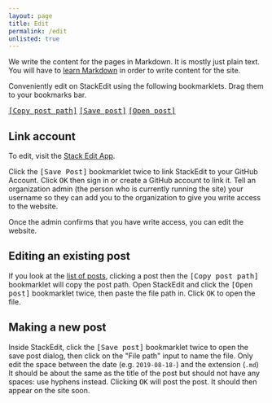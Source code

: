```yaml
---
layout: page
title: Edit
permalink: /edit
unlisted: true
---
```

We write the content for the pages in Markdown. It is mostly just plain text. You will have to [learn Markdown](https://www.markdowntutorial.com/) in order to write content for the site.

Conveniently edit on StackEdit using the following bookmarklets. Drag them to your bookmarks bar.

[//]: # (Complex bookmarklets follow, generated by documents in /editing/)

<kbd><a href='javascript:function%20copyToClipboard%28t%29%7Bif%28window.clipboardData%26%26window.clipboardData.setData%29return%20clipboardData.setData%28%22Text%22%2Ct%29%3Bif%28document.queryCommandSupported%26%26document.queryCommandSupported%28%22copy%22%29%29%7Bvar%20o%3Ddocument.createElement%28%22textarea%22%29%3Bo.textContent%3Dt%2Co.style.position%3D%22fixed%22%2Cdocument.body.appendChild%28o%29%2Co.select%28%29%3Btry%7Breturn%20document.execCommand%28%22copy%22%29%7Dcatch%28t%29%7Breturn%20console.warn%28%22Copy%20to%20clipboard%20failed.%22%2Ct%29%2C%211%7Dfinally%7Bdocument.body.removeChild%28o%29%7D%7D%7Dif%28%21url%29var%20url%2Cpath%3BcopyToClipboard%28path%3D%28url%3Dwindow.location.pathname%29.match%28/%5C/%28blob%7Cedit%29%5C/master%5C/%28.%2A%29/%29%5B2%5D%29%3B'>[Copy post path]</a></kbd>
<kbd><a href='javascript:function%20clickSidebarButton%28t%29%7Bbuttons%3Ddocument.querySelectorAll%28%22.side-bar__inner%20.menu-entry__text%20%3E%20%2A%22%29%3Bfor%28let%20e%20of%20buttons%29if%28t.test%28e.innerHTML%29%29return%20e.click%28%29%2C%210%3Breturn%211%7Dfunction%20waitForElementToDisplay%28t%2Co%29%7Breturn%20new%20Promise%28function%28n%2Ci%29%7Bif%28e%3Ddocument.querySelector%28t%29%2Cconsole.log%28t%2Ce%29%2Cnull%21%3De%29return%20console.log%28%22resolve%22%29%2Cvoid%20n%28e%29%3BsetTimeout%28function%28%29%7BwaitForElementToDisplay%28t%2Co%29.then%28n%29.catch%28i%29%7D%2Co%29%7D%29%7Dfunction%20setRepoAndPath%28t%2Ce%2Co%29%7BrepoURL%3DwaitForElementToDisplay%28%22%5Berror%3DrepoUrl%5D%20input%22%2C50%29%2Cpath%3DwaitForElementToDisplay%28%22%5Berror%3Dpath%5D%20input%22%2C50%29%2CPromise.all%28%5BrepoURL%2Cpath%5D%29.then%28function%28n%29%7Burl%3Dn%5B0%5D%2Cpath%3Dn%5B1%5D%2Curl.value%3DrepoTextURL%2Cpath.value%3Dt%2Cmoved%3D%211%2Cpath.addEventListener%28%22click%22%2Cfunction%28%29%7Bmoved%7C%7C%28path.value%3Dt%2Cpath.focus%28%29%2Cpath.setSelectionRange%28e%2Co%7C%7Ce%29%2Cmoved%3D%21moved%29%7D%29%7D%29%7Dif%28document.querySelector%28%22.navigation-bar__button--stackedit%22%29.click%28%29%2CclickSidebarButton%28/Synchronize/i%29%2CrepoTextURL%3D%22github.com/irvington-math-club/irvington-math-club.github.io%22%2CclickSidebarButton%28/Save%20on%20GitHub/i%29%29%7BsetRepoAndPath%28%22_posts/%22%2B%28new%20Date%29.toISOString%28%29.substring%280%2C10%29%2B%22-.md%22%2C18%29%7Delse%20clickSidebarButton%28/Add%20GitHub%20account/i%29%3B'>[Save post]</a></kbd>
<kbd><a href='javascript:function%20clickSidebarButton%28t%29%7Bbuttons%3Ddocument.querySelectorAll%28%22.side-bar__inner%20.menu-entry__text%20%3E%20%2A%22%29%3Bfor%28let%20e%20of%20buttons%29if%28t.test%28e.innerHTML%29%29return%20e.click%28%29%2C%210%3Breturn%211%7Dfunction%20waitForElementToDisplay%28t%2Co%29%7Breturn%20new%20Promise%28function%28n%2Ci%29%7Bif%28e%3Ddocument.querySelector%28t%29%2Cconsole.log%28t%2Ce%29%2Cnull%21%3De%29return%20console.log%28%22resolve%22%29%2Cvoid%20n%28e%29%3BsetTimeout%28function%28%29%7BwaitForElementToDisplay%28t%2Co%29.then%28n%29.catch%28i%29%7D%2Co%29%7D%29%7Dfunction%20setRepoAndPath%28t%2Ce%2Co%29%7BrepoURL%3DwaitForElementToDisplay%28%22%5Berror%3DrepoUrl%5D%20input%22%2C50%29%2Cpath%3DwaitForElementToDisplay%28%22%5Berror%3Dpath%5D%20input%22%2C50%29%2CPromise.all%28%5BrepoURL%2Cpath%5D%29.then%28function%28n%29%7Burl%3Dn%5B0%5D%2Cpath%3Dn%5B1%5D%2Curl.value%3DrepoTextURL%2Cpath.value%3Dt%2Cmoved%3D%211%2Cpath.addEventListener%28%22click%22%2Cfunction%28%29%7Bmoved%7C%7C%28path.value%3Dt%2Cpath.focus%28%29%2Cpath.setSelectionRange%28e%2Co%7C%7Ce%29%2Cmoved%3D%21moved%29%7D%29%7D%29%7Ddocument.querySelector%28%22.navigation-bar__button--stackedit%22%29.click%28%29%2CclickSidebarButton%28/Synchronize/i%29%2CrepoTextURL%3D%22github.com/irvington-math-club/irvington-math-club.github.io%22%2CclickSidebarButton%28/Open%20from%20Github/i%29%3FsetRepoAndPath%28%22_posts/%22%2C0%2C7%29%3AclickSidebarButton%28/Add%20GitHub%20account/i%29%3B'>[Open post]</a></kbd>

## Link account

To edit, visit the [Stack Edit App](https://stackedit.io/app#).

Click the <kbd>[Save Post]</kbd> bookmarklet twice to link StackEdit to your GitHub Account. Click <kbd>OK</kbd> then sign in or create a GitHub account to link it. Tell an organization admin (the person who is currently running the site) your username so they can add you to the organization to give you write access to the website.

Once the admin confirms that you have write access, you can edit the website.

## Editing an existing post

If you look at the [list of posts](https://github.com/irvington-math-club/irvington-math-club.github.io/tree/master/_posts), clicking a post then the <kbd>[Copy post path]</kbd> bookmarklet will copy the post path. Open StackEdit and click the <kbd>[Open post]</kbd> bookmarklet twice, then paste the file path in. Click <kbd>OK</kbd> to open the file.

## Making a new post

Inside StackEdit, click the <kbd>[Save post]</kbd> bookmarklet twice to open the save post dialog, then click on the "File path" input to name the file. Only edit the space between the date (e.g. `2019-08-18-`) and the extension (`.md`) It should be about the same as the title of the post but should not have any spaces: use hyphens instead. Clicking <kbd>OK</kbd> will post the post. It should then appear on the site soon.
